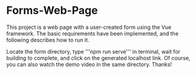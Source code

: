 # Forms-Web-Page

This project is a web page with a user-created form using the Vue framework. The basic requirements have been implemented, and the following describes how to run it.

Locate the form directory, type '''npm run serve''' in terminal, wait for building to complete, and click on the generated localhost link. Of course, you can also watch the demo video in the same directory. Thanks!

